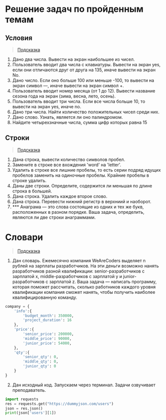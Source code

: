 # Решение задач по пройденным темам

## Условия

> [Подсказка](https://pythonworld.ru/osnovy/instrukciya-if-elif-else-proverka-istinnosti-trexmestnoe-vyrazhenie-ifelse.html)

1. Дано два числа. Вывести на экран наибольшее из чисел.
2. Пользователь вводит два числа с клавиатуры. Вывести на экран yes, если они отличаются друг от друга на 135, иначе вывести на экран No.
3. Дано число. Если оно больше 100 или меньше -100, то вывести на экран символ —, иначе вывести на экран символ +.
4. Пользователь вводит номер месяца (от 1 до 12). Вывести название сезона года на экран (зима, весна, лето, осень).
5. Пользователь вводит три числа. Если все числа больше 10, то вывести на экран yes, иначе no.
6. Дано три числа. Найти количество положительных чисел среди них.
7. Дано слово. Узнать, является ли оно палиндромом.
8. Найдите четырехзначные числа, сумма цифр которых равна 15

## Строки

> [Подсказка](https://pythonworld.ru/tipy-dannyx-v-python/stroki-funkcii-i-metody-strok.html)

1. Дана строка, вывести количество символов пробел.
2. Замените в строке все вхождения 'word' на 'letter'.
3. Удалить в строке все лишние пробелы, то есть серии подряд идущих пробелов заменить на одиночные пробелы. Крайние пробелы в строке удалить.
4. Даны две строки. Определите, содержится ли меньшая по длине строка в большей.
5. Дана строка. Удалить каждое второе слово.
6. Дана строка. Перевести нижний регистр в верхниий и наоборот.
7. *** Анаграма — это слова состоящие из одних и тех же букв, расположенных в разном порядке. Ваша задача, определить, являются ли две строки анаграммами. 


# Словари

> [Подсказка](https://pythonworld.ru/tipy-dannyx-v-python/slovari-dict-funkcii-i-metody-slovarej.html)

1. Дан словарь. Ежемесячно компания WeAreCoders выделяет n рублей на зарплаты разработчиков. На эти деньги возможно нанять разработчиков разной квалификации: senior-разработчиков с зарплатой x, middle-разработчиков с зарплатой y и junior-разработчиков с зарплатой z.
Ваша задача — написать программу, которая поможет рассчитать, сколько работников каждого уровня квалификации компания сможет нанять, чтобы получить наиболее квалифицированную команду.
```python
company = {
    'info':{
        'budget_month': 350000,
        'project_duration': 16
    },
    'price':{
        'senior_price': 200000,
        'middle_price': 90000,
        'junior_price': 54000,
    },
    'qty':{
        'senior_qty': 0,
        'middle_qty': 0,
        'junior_qty': 0
    }
}
```

2. Дан исходный код. Запускаем через терминал. Задачи озвучивает преподаватель.
```python
import requests
res = requests.get("https://dummyjson.com/users")
json = res.json()
print(json['users'][1])
```
